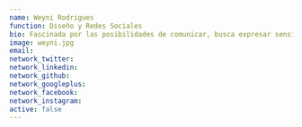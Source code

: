 ```yaml
---
name: Weyni Rodrigues
function: Diseño y Redes Sociales
bio: Fascinada por las posibilidades de comunicar, busca expresar sensibilidad por formas democráticas y sustentables de diseñar.
image: weyni.jpg
email:
network_twitter:
network_linkedin:
network_github:
network_googleplus:
network_facebook:
network_instagram:
active: false
---
```

